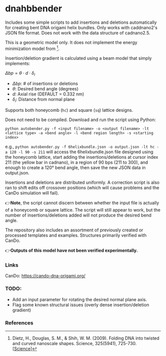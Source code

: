 # dnahbbender

Includes some simple scripts to add insertions and deletions automatically for creating bent DNA origami helix bundles. Only works with caddnano2's JSON file format. Does not work with the data structure of cadnano2.5.

This is a geometric model only. It does not implement the energy minimization model from [^1].

Insertion/deletion gradient is calculated using a beam model that simply implements:

$\Delta bp = \theta \cdot d \cdot \delta_i$

  - $\Delta bp$: # of insertions or deletions
  - $\theta$: Desired bend angle (degrees)
  - $d$: Axial rise (DEFAULT = 0.332 nm)
  - $\delta_i$: Distance from normal plane

Supports both honeycomb (`hc`) and square (`sq`) lattice designs.

Does not need to be compiled. Download and run the script using Python:

`python autobender.py -f <input filename> -o <output filename> -lt <lattice type> -a <bend angle> -l <bend region length> -s <starting index>`

e.g., `python autobender.py -f 6helixbundle.json -o output.json -lt hc -a 120 -l 90 -s 211` will access the 6helixbundle.json file designed using the honeycomb lattice, start adding the insertions/deletions at cursor index 211 (the yellow bar in cadnano), in a region of 90 bps (211 to 300), and enough to create a 120° bend angle, then save the new JSON data in output.json.

Insertions and deletions are distributed uniformly. A correction script is also ran to shift edits off crossover positions (which will cause problems and the CanDo simulation will fail).

:point_right:**Note**, the script cannot discern between whether the input file is actually of a honeycomb or square lattice. The script will still appear to work, but the number of insertions/deletions added will not produce the desired bend angle.

The repository also includes an assortment of previously created or processed templates and examples. Structures primarily verified with CanDo.

:point_right:**Outputs of this model have not been verified experimentally.**

### Links
CanDo: https://cando-dna-origami.org/

### TODO: 
- Add an input parameter for rotating the desired normal plane axis.
- Flag some known structural issues (overly dense insertion/deletion gradient)

### References
[^1]: Dietz, H., Douglas, S. M., & Shih, W. M. (2009). Folding DNA into twisted and curved nanoscale shapes. Science, 325(5941), 725-730. [[Science](https://www.science.org/doi/10.1126/science.1174251)]
